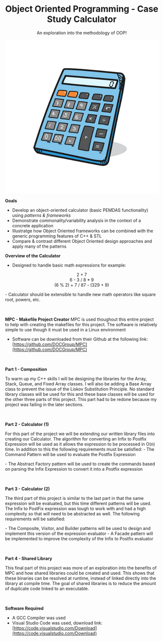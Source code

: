 <h1 align="center">Object Oriented Programming - Case Study Calculator</h1>
<p align="center">
  An exploration into the methodology of OOP!
</p>

<p align="center">
  <img src=/calc.jpeg>
</p>

**Goals**
- Develop an object-oriented calculator (basic PEMDAS functionality) using _patterns & frameworks_
- Demonstrate commonality/variability analysis in the context of a concrete application
- Illustratge how Object Oriented frameworks can be combined with the generic programming features of C++ & STL
- Compare & contrast different Object Oriented design approaches and apply many of the patterns

**Overview of the Calculator**
- Designed to handle basic math expressions for example:
<p align="center">
  2 + 7
  <br>6 - 3 / 8 * 9
  <br>(6 % 2) + 7 / 87 - (329 + 9)
  </br>
</p>
- Calculator should be extensible to handle new math operators like square root, powers, etc.
  

<br></br>
**MPC - Makefile Project Creator**
MPC is used thoughout this entire project to help with creating the makefiles for this project. The software is relatively simple to use though it must be used in a Linux environment
- Software can be downloaded from their Github at the following link: [https://github.com/DOCGroup/MPC](https://github.com/DOCGroup/MPC)

<br></br>
**Part 1 - Composition**
<p>To warm up my C++ skills I will be designing the libraries for the Array, Stack, Queue, and Fixed Array classes. I will also be adding a Base Array class to prevent the issue of the Liskov Substitution Principle. No standard library classes will be used for this and these base classes will be used for the other three parts of this project. This part had to be redone because my project was failing in the later sections.</p>

<br></br>
**Part 2 - Calculator (1)**
<p>For this part of the project we will be extending our written library files into creating our Calculator. The algorithm for converting an Infix to Postfix Expression will be used as it allows the expression to be processed in O(n) time. In addition to this the following requirements must be satisfied:
- The Command Pattern will be used to evaluate the Postfix Expression</p>
- The Abstract Factory pattern will be used to create the commands based on parsing the Infix Expression to convert it into a Postfix expression

<br></br>
**Part 3 - Calculator (2)**
<p>The third part of this project is similar to the last part in that the same expression will be evaluated, but this time different patterns will be used. The Infix to PostFix expression was tough to work with and had a high complexity so that will need to be abstracted as well. The following requirements will be satisfied:</p>
- The Composite, Visitor, and Builder patterns will be used to design and implement this version of the expression evaluator
- A Facade pattern will be implemented to improve the complexity of the Infix to Postfix evaluator

<br></br>
**Part 4 - Shared Library**
<p>This final part of this project was more of an exploration into the benefits of MPC and how shared libraries could be created and used. This shows that these binaries can be resolved at runtime, instead of linked directly into the library at compile time. The goal of shared libraries is to reduce the amount of duplicate code linked to an executable.</p>

<br></br>
**Software Required**
- A GCC Compiler was used
- Visual Studio Code was used, download link: [https://code.visualstudio.com/Download](https://code.visualstudio.com/Download)
